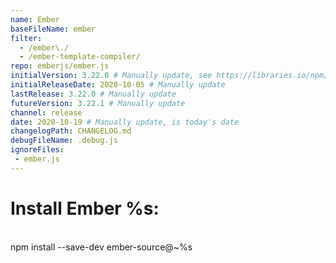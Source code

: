 ```yaml
---
name: Ember
baseFileName: ember
filter:
  - /ember\./
  - /ember-template-compiler/
repo: emberjs/ember.js
initialVersion: 3.22.0 # Manually update, see https://libraries.io/npm/ember-source throughout
initialReleaseDate: 2020-10-05 # Manually update
lastRelease: 3.22.0 # Manually update
futureVersion: 3.22.1 # Manually update
channel: release
date: 2020-10-19 # Manually update, is today's date
changelogPath: CHANGELOG.md
debugFileName: .debug.js
ignoreFiles:
 - ember.js
---
```

# Install Ember %s:
<br>
npm install --save-dev ember-source@~%s
